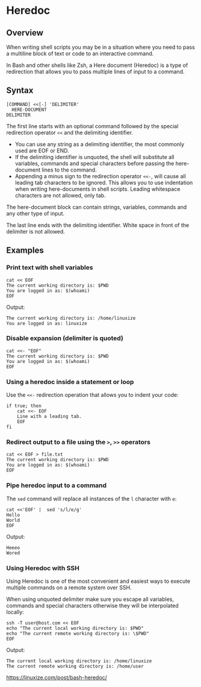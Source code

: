 # Heredoc

## Overview

When writing shell scripts you may be in a situation where you need to pass a multiline block of text or code to an interactive command.

In Bash and other shells like Zsh, a Here document (Heredoc) is a type of redirection that allows you to pass multiple lines of input to a command.

## Syntax

```shell
[COMMAND] <<[-] 'DELIMITER'
  HERE-DOCUMENT
DELIMITER
```

The first line starts with an optional command followed by the special redirection operator `<<` and the delimiting identifier.
- You can use any string as a delimiting identifier, the most commonly used are EOF or END.
- If the delimiting identifier is unquoted, the shell will substitute all variables, commands and special characters before passing the here-document lines to the command.
- Appending a minus sign to the redirection operator `<<-`, will cause all leading tab characters to be ignored. This allows you to use indentation when writing here-documents in shell scripts. Leading whitespace characters are not allowed, only tab.

The here-document block can contain strings, variables, commands and any other type of input.

The last line ends with the delimiting identifier. White space in front of the delimiter is not allowed.

## Examples

### Print text with shell variables
```shell
cat << EOF
The current working directory is: $PWD
You are logged in as: $(whoami)
EOF
```

Output:
```
The current working directory is: /home/linuxize
You are logged in as: linuxize
```

### Disable expansion (delimiter is quoted)

```shell
cat <<- "EOF"
The current working directory is: $PWD
You are logged in as: $(whoami)
EOF
```

### Using a heredoc inside a statement or loop

Use the `<<-` redirection operation that allows you to indent your code:
```shell
if true; then
    cat <<- EOF
    Line with a leading tab.
    EOF
fi
```

### Redirect output to a file using the `>`, `>>` operators

```shell
cat << EOF > file.txt
The current working directory is: $PWD
You are logged in as: $(whoami)
EOF
```

### Pipe heredoc input to a command

The `sed` command will replace all instances of the `l` character with `e`:

```shell
cat <<'EOF' |  sed 's/l/e/g'
Hello
World
EOF
```

Output:

```shell
Heeeo
Wored
```

### Using Heredoc with SSH

Using Heredoc is one of the most convenient and easiest ways to execute multiple commands on a remote system over SSH.

When using unquoted delimiter make sure you escape all variables, commands and special characters otherwise they will be interpolated locally:

```shell
ssh -T user@host.com << EOF
echo "The current local working directory is: $PWD"
echo "The current remote working directory is: \$PWD"
EOF
```

Output:
```shell
The current local working directory is: /home/linuxize
The current remote working directory is: /home/user
```


https://linuxize.com/post/bash-heredoc/
